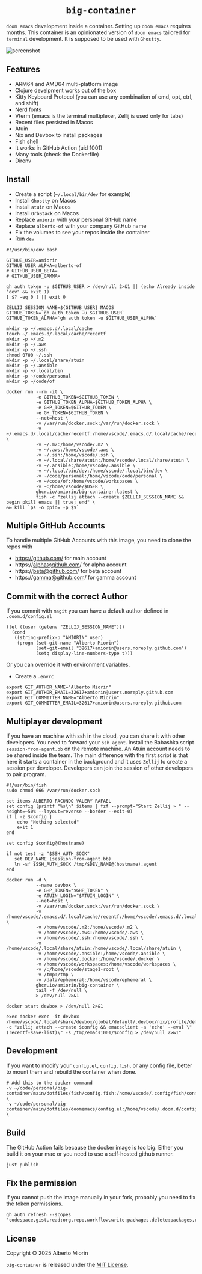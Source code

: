 <h1 align=center><code>big-container</code></h1>

`doom emacs` development inside a container. Setting up `doom emacs` requires months. This container is an opinionated version of `doom emacs` tailored for `terminal` development. It is supposed to be used with `Ghostty`.

![screenshot](https://raw.githubusercontent.com/amiorin/big-container/main/screenshot.png)

## Features
* ARM64 and AMD64 multi-platform image
* Clojure develpment works out of the box
* Kitty Keyboard Protocol (you can use any combination of cmd, opt, ctrl, and shift)
* Nerd fonts
* Vterm (emacs is the terminal multiplexer, Zellij is used only for tabs)
* Recent files persisted in Macos
* Atuin
* Nix and Devbox to install packages
* Fish shell
* It works in GitHub Action (uid 1001)
* Many tools (check the Dockerfile)
* Direnv

## Install
* Create a script (`~/.local/bin/dev` for example)
* Install `Ghostty` on Macos
* Install `atuin` on Macos
* Install `OrbStack` on Macos
* Replace `amiorin` with your personal GitHub name
* Replace `alberto-of` with your company GitHub name
* Fix the volumes to see your repos inside the container
* Run `dev`

``` shell
#!/usr/bin/env bash

GITHUB_USER=amiorin
GITHUB_USER_ALPHA=alberto-of
# GITHUB_USER_BETA=
# GITHUB_USER_GAMMA=

gh auth token -u $GITHUB_USER > /dev/null 2>&1 || (echo Already inside "dev" && exit 1)
[ $? -eq 0 ] || exit 0

ZELLIJ_SESSION_NAME=${GITHUB_USER}_MACOS
GITHUB_TOKEN=`gh auth token -u $GITHUB_USER`
GITHUB_TOKEN_ALPHA=`gh auth token -u $GITHUB_USER_ALPHA`

mkdir -p ~/.emacs.d/.local/cache
touch ~/.emacs.d/.local/cache/recentf
mkdir -p ~/.m2
mkdir -p ~/.aws
mkdir -p ~/.ssh
chmod 0700 ~/.ssh
mkdir -p ~/.local/share/atuin
mkdir -p ~/.ansible
mkdir -p ~/.local/bin
mkdir -p ~/code/personal
mkdir -p ~/code/of

docker run --rm -it \
           -e GITHUB_TOKEN=$GITHUB_TOKEN \
           -e GITHUB_TOKEN_ALPHA=$GITHUB_TOKEN_ALPHA \
           -e GHP_TOKEN=$GITHUB_TOKEN \
           -e GH_TOKEN=$GITHUB_TOKEN \
           --net=host \
           -v /var/run/docker.sock:/var/run/docker.sock \
           -v ~/.emacs.d/.local/cache/recentf:/home/vscode/.emacs.d/.local/cache/recentf \
           -v ~/.m2:/home/vscode/.m2 \
           -v ~/.aws:/home/vscode/.aws \
           -v ~/.ssh:/home/vscode/.ssh \
           -v ~/.local/share/atuin:/home/vscode/.local/share/atuin \
           -v ~/.ansible:/home/vscode/.ansible \
           -v ~/.local/bin/dev:/home/vscode/.local/bin/dev \
           -v ~/code/personal:/home/vscode/code/personal \
           -v ~/code/of:/home/vscode/workspaces \
           -v ~:/home/vscode/$USER \
           ghcr.io/amiorin/big-container:latest \
           fish -c "zellij attach --create $ZELLIJ_SESSION_NAME && begin pkill emacs || true; end" \
&& kill `ps -o ppid= -p $$`
```

## Multiple GitHub Accounts
To handle multiple GitHub Accounts with this image, you need to clone the repos with
* https://github.com/ for main account
* https://alpha@github.com/ for alpha account
* https://beta@github.com/ for beta account
* https://gamma@github.com/ for gamma account

## Commit with the correct Author
If you commit with `magit` you can have a default author defined in `.doom.d/config.el`

``` emacs-lisp
(let ((user (getenv "ZELLIJ_SESSION_NAME")))
  (cond
   ((string-prefix-p "AMIORIN" user)
    (progn (set-git-name "Alberto Miorin")
           (set-git-email "32617+amiorin@users.noreply.github.com")
           (setq display-line-numbers-type t)))
```

Or you can override it with environment variables.
* Create a `.envrc`

``` shell
export GIT_AUTHOR_NAME="Alberto Miorin"
export GIT_AUTHOR_EMAIL=32617+amiorin@users.noreply.github.com
export GIT_COMMITTER_NAME="Alberto Miorin"
export GIT_COMMITTER_EMAIL=32617+amiorin@users.noreply.github.com
```

## Multiplayer development
If you have an machine with ssh in the cloud, you can share it with other
developers. You need to forward your `ssh agent`. Install the Babashka script
`session-from-agent.bb` on the remote machine. An Atuin account needs to be
shared inside the team. The main difference with the first script is that here
it starts a container in the background and it uses `Zellij` to create a session
per developer. Developers can join the session of other developers to pair
program.

``` shell
#!/usr/bin/fish
sudo chmod 666 /var/run/docker.sock

set items ALBERTO FACUNDO VALERY RAFAEL
set config (printf "%s\n" $items | fzf --prompt="Start Zellij » " --height=~50% --layout=reverse --border --exit-0)
if [ -z $config ]
    echo "Nothing selected"
    exit 1
end

set config $config@(hostname)

if not test -z "$SSH_AUTH_SOCK"
   set DEV_NAME (session-from-agent.bb)
   ln -sf $SSH_AUTH_SOCK /tmp/$DEV_NAME@(hostname).agent
end

docker run -d \
           --name devbox \
           -e GHP_TOKEN="$GHP_TOKEN" \
           -e ATUIN_LOGIN="$ATUIN_LOGIN" \
           --net=host \
           -v /var/run/docker.sock:/var/run/docker.sock \
           -v /home/vscode/.emacs.d/.local/cache/recentf:/home/vscode/.emacs.d/.local/cache/recentf \
           -v /home/vscode/.m2:/home/vscode/.m2 \
           -v /home/vscode/.aws:/home/vscode/.aws \
           -v /home/vscode/.ssh:/home/vscode/.ssh \
           -v /home/vscode/.local/share/atuin:/home/vscode/.local/share/atuin \
           -v /home/vscode/.ansible:/home/vscode/.ansible \
           -v /home/vscode/.docker:/home/vscode/.docker \
           -v /home/vscode/workspaces:/home/vscode/workspaces \
           -v /:/home/vscode/stage1-root \
           -v /tmp:/tmp \
           -v /data/ephemeral:/home/vscode/ephemeral \
           ghcr.io/amiorin/big-container \
           tail -f /dev/null \
           > /dev/null 2>&1

docker start devbox > /dev/null 2>&1

exec docker exec -it devbox /home/vscode/.local/share/devbox/global/default/.devbox/nix/profile/default/bin/fish -c "zellij attach --create $config && emacsclient -a 'echo' --eval \"(recentf-save-list)\" -s /tmp/emacs1001/$config > /dev/null 2>&1"
```

## Development
If you want to modify your `config.el`, `config.fish`, or any config file,
better to mount them and rebuild the container when done.

``` shell
# Add this to the docker command
-v ~/code/personal/big-container/main/dotfiles/fish/config.fish:/home/vscode/.config/fish/config.fish \
-v ~/code/personal/big-container/main/dotfiles/doomemacs/config.el:/home/vscode/.doom.d/config.el \
```

## Build
The GitHub Action fails because the docker image is too big. Either you build it
on your mac or you need to use a self-hosted github runner.

``` shell
just publish
```

## Fix the permission
If you cannot push the image manually in your fork, probably you need to fix the token permissions.

``` shell
gh auth refresh --scopes 'codespace,gist,read:org,repo,workflow,write:packages,delete:packages,read:packages'
```

## License

Copyright © 2025 Alberto Miorin

`big-container` is released under the [MIT License](https://opensource.org/licenses/MIT).
